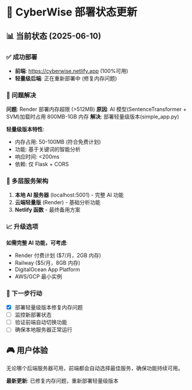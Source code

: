 # 🚀 CyberWise 部署状态更新

## 📊 当前状态 (2025-06-10)

### ✅ 成功部署

- **前端**: https://cyberwise.netlify.app (100%可用)
- **轻量级后端**: 正在重新部署中 (修复内存问题)

### 🔧 问题解决

**问题**: Render 部署内存超限 (>512MB)
**原因**: AI 模型(SentenceTransformer + SVM)加载时占用 800MB-1GB 内存
**解决**: 部署轻量级版本(simple_app.py)

**轻量级版本特性**:

- 内存占用: 50-100MB (符合免费计划)
- 功能: 基于关键词的智能分析
- 响应时间: <200ms
- 依赖: 仅 Flask + CORS

### 🎯 多层服务架构

1. **本地 AI 服务器** (localhost:5001) - 完整 AI 功能
2. **云端轻量版** (Render) - 基础分析功能
3. **Netlify 函数** - 最终备用方案

### 📈 升级选项

**如需完整 AI 功能，可考虑**:

- Render 付费计划 ($7/月，2GB 内存)
- Railway ($5/月，8GB 内存)
- DigitalOcean App Platform
- AWS/GCP 最小实例

### 🔄 下一步行动

- [x] 部署轻量级版本修复内存问题
- [ ] 监控新部署状态
- [ ] 验证前端自动切换功能
- [ ] 确保本地服务器正常运行

## 🎮 用户体验

无论哪个后端服务器可用，前端都会自动选择最佳服务，确保功能持续可用。

**最新更新**: 已修复内存问题，重新部署轻量级版本
